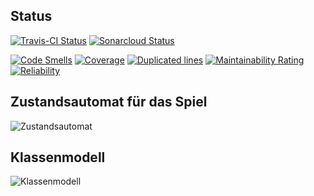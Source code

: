 ## Status
[![Travis-CI Status](https://travis-ci.org/sweIhm-ws2018-19/skillproject-fr-15.svg?branch=master)](https://travis-ci.org/sweIhm-ws2018-19/skillproject-fr-15) [![Sonarcloud Status](https://sonarcloud.io/api/project_badges/measure?project=alexa-skills-kit-samples:alexasescape&metric=alert_status)](https://sonarcloud.io/dashboard?id=alexa-skills-kit-samples:alexasescape)

[![Code Smells](https://sonarcloud.io/api/project_badges/measure?project=alexa-skills-kit-samples%3Aalexasescape&metric=code_smells)](https://sonarcloud.io/dashboard?id=alexa-skills-kit-samples:alexasescape) [![Coverage](https://sonarcloud.io/api/project_badges/measure?project=alexa-skills-kit-samples%3Aalexasescape&metric=coverage)](https://sonarcloud.io/dashboard?id=alexa-skills-kit-samples:alexasescape) [![Duplicated lines](https://sonarcloud.io/api/project_badges/measure?project=alexa-skills-kit-samples%3Aalexasescape&metric=duplicated_lines_density)](https://sonarcloud.io/dashboard?id=alexa-skills-kit-samples:alexasescape) [![Maintainability Rating](https://sonarcloud.io/api/project_badges/measure?project=alexa-skills-kit-samples%3Aalexasescape&metric=sqale_rating)](https://sonarcloud.io/dashboard?id=alexa-skills-kit-samples:alexasescape) [![Reliability](https://sonarcloud.io/api/project_badges/measure?project=alexa-skills-kit-samples%3Aalexasescape&metric=reliability_rating)](https://sonarcloud.io/dashboard?id=alexa-skills-kit-samples:alexasescape)

## Zustandsautomat für das Spiel
![Zustandsautomat](https://github.com/sweIhm-ws2018-19/skillproject-fr-15/blob/master/UML/Sprint_2/Zustandsautomat-Spiel.png)
## Klassenmodell
![Klassenmodell](https://github.com/sweIhm-ws2018-19/skillproject-fr-15/blob/master/UML/Sprint_2/Klassendiagramm_Alexas_Escape.png)
